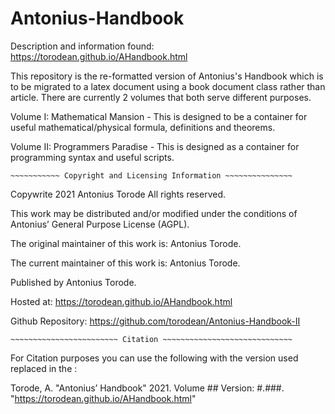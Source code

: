 # Antonius-Handbook
Description and information found: https://torodean.github.io/AHandbook.html

This repository is the re-formatted version of Antonius's Handbook which is to be migrated to a latex document using a book document class rather than article. There are currently 2 volumes that both serve different purposes.

Volume I: Mathematical Mansion - This is designed to be a container for useful mathematical/physical formula, definitions and theorems.

Volume II: Programmers Paradise - This is designed as a container for programming syntax and useful scripts.

~~~~~~~~~~~~~~~~~~~~~~~~~~~~~~~~~~~~~~~~~~~~~~~~~~~~~~~~~~~~~~~
~~~~~~~~~~~ Copyright and Licensing Information ~~~~~~~~~~~~~~~
~~~~~~~~~~~~~~~~~~~~~~~~~~~~~~~~~~~~~~~~~~~~~~~~~~~~~~~~~~~~~~~

Copywrite 2021 Antonius Torode All rights reserved.

This work may be distributed and/or modified under the conditions of Antonius’ General Purpose License (AGPL).

The original maintainer of this work is: Antonius Torode.

The current maintainer of this work is: Antonius Torode.

Published by Antonius Torode.

Hosted at: https://torodean.github.io/AHandbook.html

Github Repository: https://github.com/torodean/Antonius-Handbook-II

~~~~~~~~~~~~~~~~~~~~~~~~~~~~~~~~~~~~~~~~~~~~~~~~~~~~~~~~~~~~~~~
~~~~~~~~~~~~~~~~~~~~~~~~ Citation ~~~~~~~~~~~~~~~~~~~~~~~~~~~~~
~~~~~~~~~~~~~~~~~~~~~~~~~~~~~~~~~~~~~~~~~~~~~~~~~~~~~~~~~~~~~~~

For Citation purposes you can use the following with the version used replaced in the :

Torode, A. "Antonius’ Handbook" 2021. Volume ## Version: #.###. "https://torodean.github.io/AHandbook.html"

